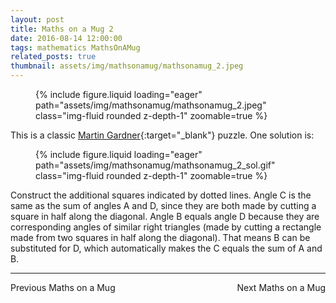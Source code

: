 ```yaml
---
layout: post
title: Maths on a Mug 2
date: 2016-08-14 12:00:00
tags: mathematics MathsOnAMug
related_posts: true
thumbnail: assets/img/mathsonamug/mathsonamug_2.jpeg
---
```


<div class="row mt-3">
    <div class="col-sm mt-3 mt-md-0">
        <figure>
            {% include figure.liquid loading="eager" path="assets/img/mathsonamug/mathsonamug_2.jpeg" class="img-fluid rounded z-depth-1" zoomable=true %}
        </figure>
    </div>
</div>

This is a classic [Martin Gardner](https://en.wikipedia.org/wiki/Martin_Gardner){:target="\_blank"} puzzle. One solution is:

<div class="row mt-3">
    <div class="col-sm mt-3 mt-md-0">
        <figure>
            {% include figure.liquid loading="eager" path="assets/img/mathsonamug/mathsonamug_2_sol.gif" class="img-fluid rounded z-depth-1" zoomable=true %}
        </figure>
    </div>
</div>

Construct the additional squares indicated by dotted lines. Angle C is the same as the sum of angles A and D, since they are both made by cutting a square in half along the diagonal. Angle B equals angle D because they are corresponding angles of similar right triangles (made by cutting a rectangle made from two squares in half along the diagonal). That means B can be substituted for D, which automatically makes the C equals the sum of A and B.

<hr>

<div style="display: flex; justify-content: space-between; align-items: center;">
    <a href="https://seanelvidge.github.io/article/2016/Maths_on_a_Mug_1/" style="text-decoration: none;">Previous Maths on a Mug</a>
    <a href="https://seanelvidge.github.io/article/2017/Maths_on_a_Mug_3/" style="text-decoration: none;">Next Maths on a Mug</a>
</div>
